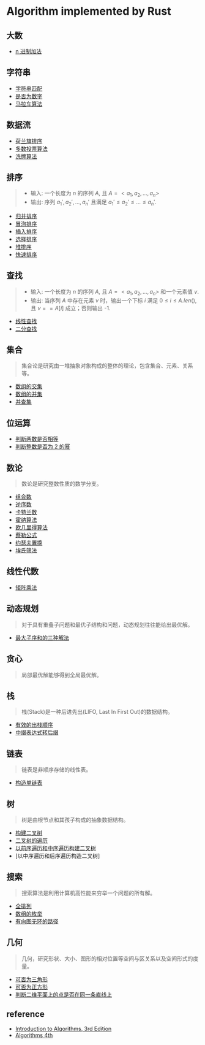 # Algorithm implemented by Rust

## 大数

- [n 进制加法](./src/n_add/README.md)

## 字符串

- [字符串匹配](./src/matching/README.md)
- [是否为数字](./src/is_number/README.md)
- [马拉车算法](./src/manacher/README.md)

## 数据流

- [荷兰旗排序](./src/dutch_nation_flag/README.md)
- [多数投票算法](./src/majority_vote/README.md)
- [洗牌算法](./src/fisher_yates_shuffle/README.md)

## 排序

> - 输入: 一个长度为 $n$ 的序列 $A$, 且 $A = <a_1, a_2, ..., a_n>$
> - 输出: 序列 $a_1', a_2', ..., a_n'$ 且满足 $a_1' \le a_2' \le ... \le a_n'$.

- [归并排序](./src/sorting/merge_sort/README.md)
- [冒泡排序](./src/sorting/bubble_sort/README.md)
- [插入排序](./src/sorting/insertion_sort/README.md)
- [选择排序](./src/sorting/selection_sort/README.md)
- [堆排序](./src/sorting/heap_sort/README.md)
- [快速排序](./src/sorting/quick_sort/README.md)

## 查找

> - 输入: 一个长度为 $n$ 的序列 $A$, 且 $A = <a_1, a_2, ..., a_n>$ 和一个元素值 $v$.
> - 输出: 当序列 $A$ 中存在元素 $v$ 时，输出一个下标 $i$ 满足 $0 \le i \le A.len()$, 且 $v == A[i]$ 成立；否则输出 -1.

- [线性查找](./src/linear_search/README.md)
- [二分查找](./src/binary_search/README.md)

## 集合

> 集合论是研究由一堆抽象对象构成的整体的理论，包含集合、元素、关系等。

- [数组的交集](./src/intersection/README.md)
- [数组的并集](./src/union/README.md)
- [并查集](./src/union_find/README.md)

## 位运算

- [判断两数是否相等](./src/is_equal/README.md)
- [判断整数是否为 2 的幂](./src/power_of_two/README.md)

## 数论

> 数论是研究整数性质的数学分支。

- [组合数](./src/combination/README.md)
- [逆序数](./src/inversion/README.md)
- [卡特兰数](./src/catalan_number/README.md)
- [霍纳算法](./src/horner_method/README.md)
- [欧几里得算法](./src/euclidean_algorithm/README.md)
- [蔡勒公式](./src/zeller_congruence/README.md)
- [约瑟夫置换](./src/josephus_permutation/README.md)
- [埃氏筛法](./src/eratosthenes_sieve/README.md)

## 线性代数

- [矩阵乘法](./src/matrix_multiplication/README.md)

## 动态规划

> 对于具有重叠子问题和最优子结构和问题，动态规划往往能给出最优解。

- [最大子序和的三种解法](./src/max_subarray/README.md)

## 贪心

> 局部最优解能够得到全局最优解。

## 栈

> 栈(Stack)是一种后进先出(LIFO, Last In First Out)的数据结构。

- [有效的出栈顺序](./src/validate_stack_pop_order/README.md)
- [中缀表达式转后缀](./src/infix_to_postfix/README.md)

## 链表

> 链表是非顺序存储的线性表。

- [构造单链表](./src/link_list/README.md)

## 树

> 树是由根节点和其孩子构成的抽象数据结构。

- [构建二叉树](./src/binary_tree/README.md)
- [二叉树的遍历](./src/traverse_binary_tree/README.md)
- [以前序遍历和中序遍历构建二叉树](./src/build_binary_tree_from_pre_and_in/README.md)
- [以中序遍历和后序遍历构造二叉树]

## 搜索

> 搜索算法是利用计算机高性能来穷举一个问题的所有解。

- [全排列](./src/permutation/README.md)
- [数组的枚举](./src/array_enumeration/README.md)
- [有向图无环的路径](./src/graph_path/README.md)

## 几何

> 几何，研究形状、大小、图形的相对位置等空间与区关系以及空间形式的度量。

- [可否为三角形](./src/is_triangle/README.md)
- [可否为正方形](./src/is_square/README.md)
- [判断二维平面上的点是否在同一条直线上](./src/check_straight_line/README.md)

## reference

- [Introduction to Algorithms, 3rd Edition](https://web.ist.utl.pt/~fabio.ferreira/material/asa/clrs.pdf)
- [Algorithms 4th](https://algs4.cs.princeton.edu/home/)
